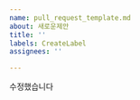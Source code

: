 ```yaml
---
name: pull_request_template.md
about: 새로운제안
title: ''
labels: CreateLabel
assignees: ''

---
```


수정했습니다
